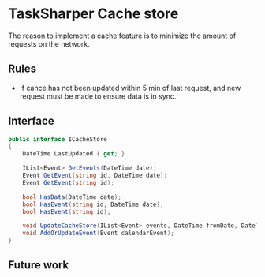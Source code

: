 ﻿# TaskSharper Cache store

The reason to implement a cache feature is to minimize the amount of requests on the network.

## Rules
- If cahce has not been updated within 5 min of last request, and new request must be made to ensure data is in sync.

## Interface
```csharp
public interface ICacheStore
{
    DateTime LastUpdated { get; }

    IList<Event> GetEvents(DateTime date);
    Event GetEvent(string id, DateTime date);
    Event GetEvent(string id);

    bool HasData(DateTime date);
    bool HasEvent(string id, DateTime date);
    bool HasEvent(string id);

    void UpdateCacheStore(IList<Event> events, DateTime fromDate, DateTime? toDate);
    void AddOrUpdateEvent(Event calendarEvent);
}
```


## Future work
